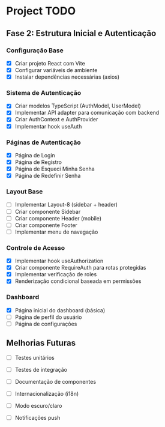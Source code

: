 # Project TODO

## Fase 2: Estrutura Inicial e Autenticação

### Configuração Base
- [x] Criar projeto React com Vite
- [x] Configurar variáveis de ambiente
- [x] Instalar dependências necessárias (axios)

### Sistema de Autenticação
- [x] Criar modelos TypeScript (AuthModel, UserModel)
- [x] Implementar API adapter para comunicação com backend
- [x] Criar AuthContext e AuthProvider
- [x] Implementar hook useAuth

### Páginas de Autenticação
- [x] Página de Login
- [x] Página de Registro
- [x] Página de Esqueci Minha Senha
- [x] Página de Redefinir Senha

### Layout Base
- [ ] Implementar Layout-8 (sidebar + header)
- [ ] Criar componente Sidebar
- [ ] Criar componente Header (mobile)
- [ ] Criar componente Footer
- [ ] Implementar menu de navegação

### Controle de Acesso
- [x] Implementar hook useAuthorization
- [x] Criar componente RequireAuth para rotas protegidas
- [x] Implementar verificação de roles
- [x] Renderização condicional baseada em permissões

### Dashboard
- [x] Página inicial do dashboard (básica)
- [ ] Página de perfil do usuário
- [ ] Página de configurações

## Melhorias Futuras
- [ ] Testes unitários
- [ ] Testes de integração
- [ ] Documentação de componentes
- [ ] Internacionalização (i18n)
- [ ] Modo escuro/claro
- [ ] Notificações push

